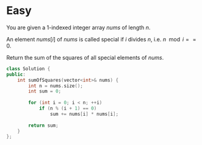 # Easy

You are given a 1-indexed integer array $nums$ of length $n$.

An element $nums[i]$ of $nums$ is called special if $i$ divides $n$, i.e. $n \mod i == 0$.

Return the sum of the squares of all special elements of $nums$.

```cpp
class Solution {
public:
    int sumOfSquares(vector<int>& nums) {
        int n = nums.size();
        int sum = 0;
        
        for (int i = 0; i < n; ++i)
            if (n % (i + 1) == 0)
                sum += nums[i] * nums[i];
        
        return sum;      
    }
};
```
